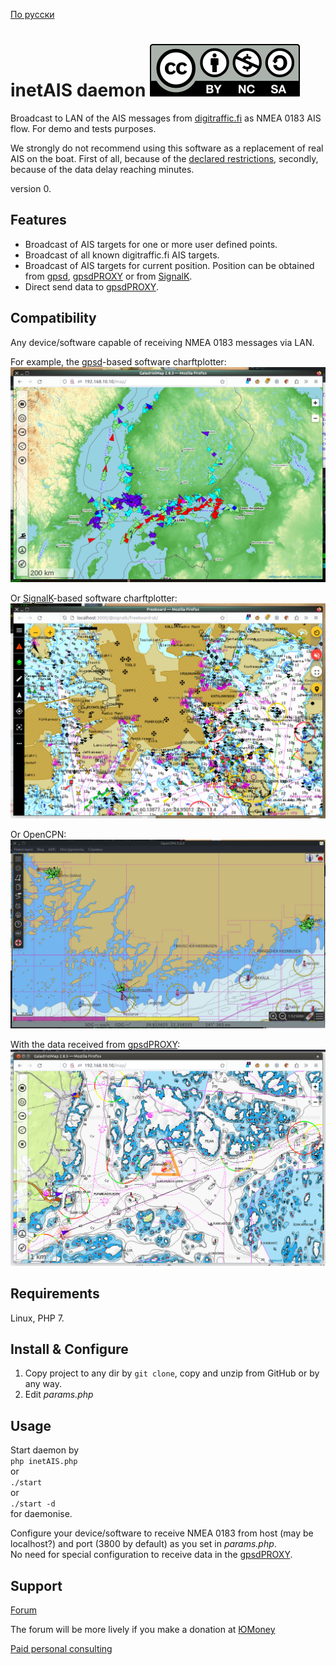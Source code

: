[По русски](README.ru-RU.md)
# inetAIS daemon [![License: CC BY-NC-SA 4.0](screenshots/Cc-by-nc-sa_icon.svg)](https://creativecommons.org/licenses/by-nc-sa/4.0/deed.en)
Broadcast to LAN of the AIS messages from [digitraffic.fi](https://www.digitraffic.fi/en/marine-traffic/ais/) as NMEA 0183 AIS flow. For demo and tests purposes.  

We strongly do not recommend using this software  as a replacement of real AIS on the boat. First of all, because of the [declared restrictions](https://www.digitraffic.fi/en/marine-traffic/ais/), secondly, because of the data delay reaching minutes.


version 0.

## Features
- Broadcast of AIS targets for one or more user defined points.
- Broadcast of all known digitraffic.fi AIS targets.
- Broadcast of AIS targets for current position. Position can be obtained from [gpsd](https://gpsd.io/), [gpsdPROXY](https://github.com/VladimirKalachikhin/gpsdPROXY) or from [SignalK](https://signalk.org/).
- Direct send data to [gpsdPROXY](https://github.com/VladimirKalachikhin/gpsdPROXY).  

## Compatibility
Any device/software capable of receiving NMEA 0183 messages via LAN.  

For example, the [gpsd](https://gpsd.io/)-based software charftplotter:  
![GaladrielMap](screenshots/s0.jpeg)  

Or [SignalK](https://signalk.org/)-based software charftplotter:  
![freeboard](screenshots/s1.jpeg)  

Or OpenCPN:  
![OpenCPN](screenshots/s2.jpeg)  

With the data received from [gpsdPROXY](https://github.com/VladimirKalachikhin/gpsdPROXY):  
![OpenCPN](screenshots/s3.png)  

## Requirements
Linux, PHP 7.

## Install & Configure
1) Copy project to any dir by `git clone`, copy and unzip from GitHub or by any way.  
2) Edit *params.php*

## Usage
Start daemon by  
`php inetAIS.php`  
or  
`./start`  
or  
`./start -d`  
for daemonise.  

Configure your device/software to receive NMEA 0183 from host (may be localhost?) and port (3800 by default) as you set in *params.php*.  
No need for special configuration to receive data in the [gpsdPROXY](https://github.com/VladimirKalachikhin/gpsdPROXY).

## Support
[Forum](https://github.com/VladimirKalachikhin/Galadriel-map/discussions)

The forum will be more lively if you make a donation at [ЮMoney](https://sobe.ru/na/galadrielmap)

[Paid personal consulting](https://kwork.ru/it-support/20093939/galadrielmap-installation-configuration-and-usage-consulting)  
